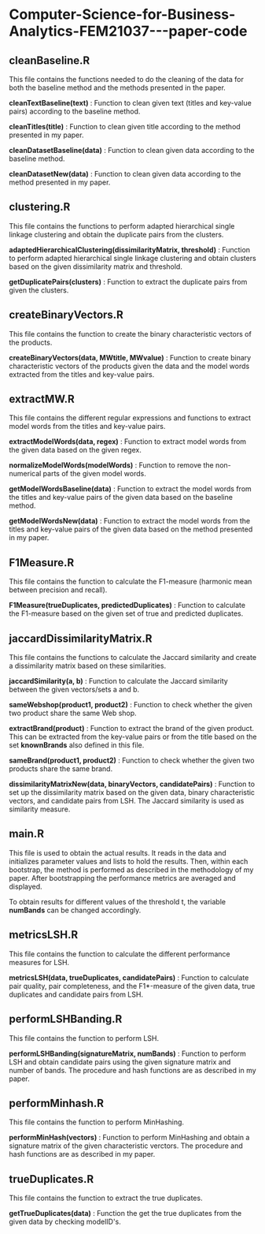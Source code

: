 # Computer-Science-for-Business-Analytics-FEM21037---paper-code

## cleanBaseline.R
This file contains the functions needed to do the cleaning of the data for both the baseline method and the methods presented in the paper.

**cleanTextBaseline(text)** : Function to clean given text (titles and key-value pairs) according to the baseline method.

**cleanTitles(title)** : Function to clean given title according to the method presented in my paper.

**cleanDatasetBaseline(data)** : Function to clean given data according to the baseline method.

**cleanDatasetNew(data)** : Function to clean given data according to the method presented in my paper.

## clustering.R
This file contains the functions to perform adapted hierarchical single linkage clustering and obtain the duplicate pairs from the clusters.

**adaptedHierarchicalClustering(dissimilarityMatrix, threshold)** : Function to perform adapted hierarchical single linkage clustering and obtain clusters based on the given dissimilarity matrix and threshold.

**getDuplicatePairs(clusters)** : Function to extract the duplicate pairs from given the clusters.

## createBinaryVectors.R
This file contains the function to create the binary characteristic vectors of the products.

**createBinaryVectors(data, MWtitle, MWvalue)** : Function to create binary characteristic vectors of the products given the data and the model words extracted from the titles and key-value pairs.

## extractMW.R
This file contains the different regular expressions and functions to extract model words from the titles and key-value pairs.

**extractModelWords(data, regex)** : Function to extract model words from the given data based on the given regex. 

**normalizeModelWords(modelWords)** : Function to remove the non-numerical parts of the given model words.

**getModelWordsBaseline(data)** : Function to extract the model words from the titles and key-value pairs of the given data based on the baseline method.

**getModelWordsNew(data)** : Function to extract the model words from the titles and key-value pairs of the given data based on the method presented in my paper.

## F1Measure.R
This file contains the function to calculate the F1-measure (harmonic mean between precision and recall).

**F1Measure(trueDuplicates, predictedDuplicates)** : Function to calculate the F1-measure based on the given set of true and predicted duplicates. 

## jaccardDissimilarityMatrix.R
This file contains the functions to calculate the Jaccard similarity and create a dissimilarity matrix based on these similarities.

**jaccardSimilarity(a, b)** : Function to calculate the Jaccard similarity between the given vectors/sets a and b.

**sameWebshop(product1, product2)** : Function to check whether the given two product share the same Web shop.

**extractBrand(product)** : Function to extract the brand of the given product. This can be extracted from the key-value pairs or from the title based on the set **knownBrands** also defined in this file.

**sameBrand(product1, product2)** : Function to check whether the given two products share the same brand.

**dissimilarityMatrixNew(data, binaryVectors, candidatePairs)** : Function to set up the dissimilarity matrix based on the given data, binary characteristic vectors, and candidate pairs from LSH. The Jaccard similarity is used as similarity measure.

## main.R
This file is used to obtain the actual results. It reads in the data and initializes parameter values and lists to hold the results. Then, within each bootstrap, the method is performed as described in the methodology of my paper. After bootstrapping the performance metrics are averaged and displayed. 

To obtain results for different values of the threshold t, the variable **numBands** can be changed accordingly.

## metricsLSH.R
This file contains the function to calculate the different performance measures for LSH.

**metricsLSH(data, trueDuplicates, candidatePairs)** : Function to calculate pair quality, pair completeness, and the F1*-measure of the given data, true duplicates and candidate pairs from LSH.

## performLSHBanding.R
This file contains the function to perform LSH.

**performLSHBanding(signatureMatrix, numBands)** : Function to perform LSH and obtain candidate pairs using the given signature matrix and number of bands. The procedure and hash functions are as described in my paper.

## performMinhash.R
This file contains the function to perform MinHashing.

**performMinHash(vectors)** : Function to perform MinHashing and obtain a signature matrix of the given characteristic verctors. The procedure and hash functions are as described in my paper.

## trueDuplicates.R
This file contains the function to extract the true duplicates.

**getTrueDuplicates(data)** : Function the get the true duplicates from the given data by checking modelID's.


